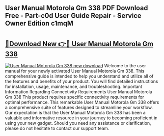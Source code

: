 ## User Manual Motorola Gm 338 PDF Download Free - Part-c0d User Guide Repair - Service Owner Edition c1mqM

# <h2><a href="http://bc8473.oget.top/?id=User+Manual+Motorola+Gm+338">🔗Download New 👉🔴 User Manual Motorola Gm 338</a></h2>

[![User Manual Motorola Gm 338 new download](https://i.imgur.com/5g1atiW.png)](http://bc8473.oget.top/?id=User+Manual+Motorola+Gm+338)
Welcome to the user manual for your newly activated User Manual Motorola Gm 338. This comprehensive guide is intended to help you understand and utilize all of the features and benefits of your product. You will find detailed instructions for installation, usage, maintenance, and troubleshooting. Important Information Regarding Connectivity Requirements User Manual Motorola Gm 338 This product requires specific connectivity requirements for optimal performance. This remarkable User Manual Motorola Gm 338 offers a comprehensive suite of features designed to streamline your workflow. Our expectation is that the User Manual Motorola Gm 338 has been a valuable and informative resource in your journey to becoming proficient in using your new gadget. Should you need any assistance or clarification, please do not hesitate to contact our support team.
